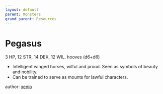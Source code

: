 ```yaml
---
layout: default
parent: Monsters
grand_parent: Resources
---
```


# Pegasus

3 HP, 12 STR, 14 DEX, 12 WIL. hooves (d6+d6)

- Intelligent winged horses, wilful and proud. Seen as symbols of beauty and nobility.
- Can be trained to serve as mounts for lawful characters.

author: [xenio](https://xenioinabottle.blogspot.com)
